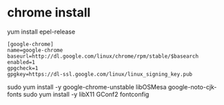 
# chrome install


yum install epel-release


```:/etc/yum.repos.d/google-chrome.repo
[google-chrome]
name=google-chrome
baseurl=http://dl.google.com/linux/chrome/rpm/stable/$basearch
enabled=1
gpgcheck=1
gpgkey=https://dl-ssl.google.com/linux/linux_signing_key.pub
```

sudo yum install -y google-chrome-unstable libOSMesa google-noto-cjk-fonts
sudo yum install -y libX11 GConf2 fontconfig


